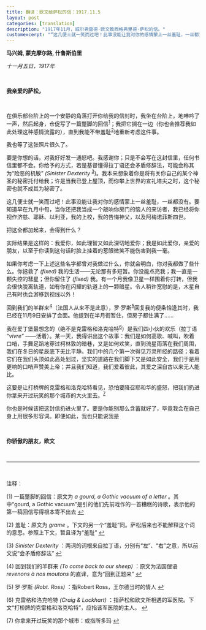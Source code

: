 ```yaml
---
title: 翻译：欧文给萨松的信：1917.11.5
layout: post
categories: [translation]
description: "1917年11月，威尔弗雷德·欧文致西格弗里德·萨松的信。"
customexcerpt: "“这几便士就一笑而过吧！此事没能让我对你的感情蒙上一丝羞耻，一丝都没有。要知道早在九月中旬，当你还把我当成一个敲响你房门的恼人的来访者，我已经将你视作济慈、耶稣、以利亚，我的上校，我的告悔神父，以及阿梅诺菲斯四世。”"
---
```


__马兴姆, 蒙克摩尔路, 什鲁斯伯里__

_十一月五日，1917年_

&nbsp;  

__我亲爱的萨松，__

&nbsp;  

在俱乐部台阶上的一个安静的角落打开你给我的信封时，我坐在台阶上，地呻吟了一声，然后起身，仓促写了一篇蹩脚的回信<sup id='n1'>[1](#ftn)</sup>；我把它搁在一边（你也会推荐我如此处理这种感情流露的），直到我能不带羞耻<sup id='n2'>[2](#ftn)</sup>地重新考虑这件事。

我也等了这张照片很久了。

要是你想的话，对我好好发一通怒吧。我感谢你；只是不会写在这封信里，任何书信里都不会。你给予的方式，若是基督懂得拉丁语还会矛盾修辞法，可能会称其为“险恶的机敏” _(Sinister Dexterity_  <sup id='n3'>[3](#ftn)</sup>)。我本来想象着你是将有关你自己的某个神圣的秘密托付给我；许是当我已登上屋顶，而你攀上世界的宣礼塔尖之时，这个秘密也就不成其为秘密了。

这几便士就一笑而过吧！此事没能让我对你的感情蒙上一丝羞耻，一丝都没有。要知道早在九月中旬，当你还把我当成一个敲响你房门的恼人的来访者，我已经将你视作济慈、耶稣、以利亚，我的上校，我的告悔神父，以及阿梅诺菲斯四世。

把这全都加起来，会得到什么？

实际结果是这样的：我爱你，如此理智又如此深切地爱你；我是如此爱你，亲爱的朋友，以至于你读到这句话时脸上挂着的惹眼微笑不能伤害到我一毫。

如果你考虑一下上述这些名字都曾对我做过什么，你就会明白，你对我都做了些什么。你拯救了 _(fixed)_ 我的生活——无论那有多短暂。你没能点亮我；我一直是一颗失控的彗星；但你留住了 _(fixed)_ 我。有一个月我像卫星一样围着你打转，但我会很快脱离轨道，如有你在闪耀的轨道上的一颗暗星。令人稍许宽慰的是，木星自己有时也会游移到视线以外！

回到我们的羊群来<sup id='n4'>[4](#ftn)</sup>（法国人从来不是此意），罗·罗斯<sup id='n5'>[5](#ftn)</sup>回复我的便条恰逢其时，我已经在11月9日安排了会面。他提到在半月街暂住，但房子都住满了……

我在爱丁堡最想念的（绝不是克雷格和洛克哈特<sup id='n6'>[6](#ftn)</sup>）是我们四小伙的欢乐（拉丁语 _“vivre”_ ——活着）。某一天，我得讲出这个故事：我们是如何高歌、喊叫，吹着口哨，手舞足蹈地穿过柯林敦的暗巷，又是如何欢笑，直到流星雨落在我们周围，我们在冬日的星辰底下无比平静。我们中的几个第一次得见万灵所经的路径；看着它们在我们头顶如此高处划过，坚实的道路在我们脚下又是如此安全，我们于是用更响的口哨声赞美上帝；并且我们知道，我们爱着彼此，其爱之深自古以来无人能比。

这要是让打桥牌的克雷格和洛克哈特看见，恐怕要降召耶和华的盛怒，把我们扔进你拿来开过玩笑的那个城市的大火里去。<sup id='n7'>[7](#ftn)</sup>

你也是时候该把这封信扔进火里了。要是你能别那么含蓄就好了，毕竟我会在自己身上用很多形容词。即便如此，我也只能说我是

&nbsp;  

__你骄傲的朋友，欧文__

&nbsp;  

------

&nbsp;  

<a name="ftn">注释：</a>

(1) 一篇蹩脚的回信：原文为 _a gourd, a Gothic vacuum of a letter_ 。其中“gourd, a Gothic vacuum”是引的他们先前戏作的一首糟糕的诗歌，表示他的第一稿回信写得根本寄不出去 [↩](#n1)

(2) 羞耻：原文为 _grame_ 。下文的另一个“羞耻”同。萨松后来也不能解释这个词的意思。参照上下文，暂且译为“羞耻” [↩](#n2)

(3) _Sinister Dexterity_ ：两词的词根来自拉丁语，分别有“左”、“右”之意，所以前文说“会矛盾修辞法” [↩](#n3)

(4) 回到我们的羊群来 _(To come back to our sheep)_ ：原文为法国俚语 _revenons à nos moutons_ 的直译，意为“回到正题来” [↩](#n4)

(5) 罗·罗斯 _(Robt. Ross)_ ：指Robert Ross，王尔德当时的情人 [↩](#n5)

(6) 克雷格和洛克哈特 _(Craig & Lockhart)_ ：指萨松和欧文所相遇的军医院。下文“打桥牌的克雷格和洛克哈特”，应指该军医院的主人。 [↩](#n6)

(7) 你拿来开过玩笑的那个城市：或指所多玛 [↩](#n7)
